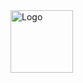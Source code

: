 <img src="https://firebasestorage.googleapis.com/v0/b/gestion--restaurante.appspot.com/o/logo512.png?alt=media&token=a298d274-8701-4272-aba8-1866919185c6" alt="Logo" width="100">
